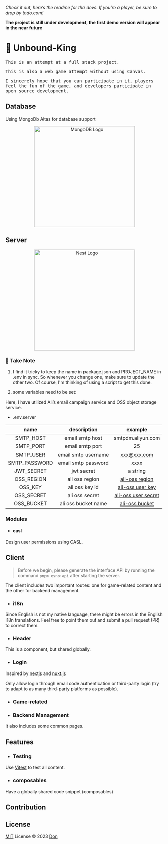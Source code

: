 <i>Check it out, here’s the readme for the devs. If you’re a player, be sure to drop by todo.com!</i>

<b>The project is still under development, the first demo version will appear in the near future</b>

# 👋 Unbound-King

<samp>This is an attempt at a full stack project.</smap>

<samp>This is also a web game attempt without using Canvas.</smap>

<samp>I sincerely hope that you can participate in it, players feel the fun of the game, and developers participate in open source development. </smap>


## Database

Using MongoDb Altas for database support

<p align="center">
  <a href="https://www.mongodb.com/atlas/database" target="blank"><img src="https://webimages.mongodb.com/_com_assets/cms/kuyjf3vea2hg34taa-horizontal_default_slate_blue.svg?auto=format%252Ccompress" width="320" alt="MongoDB Logo" /></a>
</p>

## Server

<p align="center">
  <a href="http://nestjs.com/" target="blank"><img src="https://nestjs.com/img/logo_text.svg" width="320" alt="Nest Logo" /></a>
</p>

### 📝 Take Note

1. I find it tricky to keep the name in package.json and PROJECT_NAME in .env in sync. So whenever you change one, make sure to update the other two. Of course, I'm thinking of using a script to get this done.

2. some variables need to be set:

  Here, I have utilized Ali’s email campaign service and OSS object storage service.

  - .env.server

  |     name      |     description     |                               example                                |
  | :-----------: | :-----------------: | :------------------------------------------------------------------: |
  |   SMTP_HOST   |   email smtp host   |                          smtpdm.aliyun.com                           |
  |   SMTP_PORT   |   email smtp port   |                                  25                                  |
  |   SMTP_USER   | email smtp username |                             xxx@xxx.com                              |
  | SMTP_PASSWORD | email smtp password |                                 xxxx                                 |
  |  JWT_SECRET   |     jwt secret      |                               a string                               |
  |  OSS_REGION   |   ali oss region    |   [ali-oss region](https://github.com/ali-sdk/ali-oss#node-usage)    |
  |    OSS_KEY    |   ali oss key id    |  [ali-oss user key](https://github.com/ali-sdk/ali-oss#node-usage)   |
  |  OSS_SECRET   |   ali oss secret    | [ali-oss user secret](https://github.com/ali-sdk/ali-oss#node-usage) |
  |  OSS_BUCKET   | ali oss bucket name |   [ali-oss bucket](https://github.com/ali-sdk/ali-oss#node-usage)    |

### Modules

- #### casl

Design user permissions using CASL.

## Client

> Before we begin, please generate the interface API by running the command `pnpm esno:api` after starting the server.

The client includes two important routes: one for game-related content and the other for backend management.

- ### i18n

Since English is not my native language, there might be errors in the English i18n translations. Feel free to point them out and submit a pull request (PR) to correct them.

- ### Header

This is a component, but shared globally.

- ### Login

Inspired by [nextjs](https://nextjs.org/) and [nuxt.js](https://nuxt.com/)

Only allow login through email code authentication or third-party login (try to adapt to as many third-party platforms as possible).

- ### Game-related

- ### Backend Management

It also includes some common pages.

## Features

- ### Testing

Use [Vitest](https://vitest.dev/) to test all content.

- ### composables

Have a globally shared code snippet (composables)

## Contribution

## License

[MIT](./LICENSE) License &copy; 2023 [Don](https://github.com/HanSuhhi)


